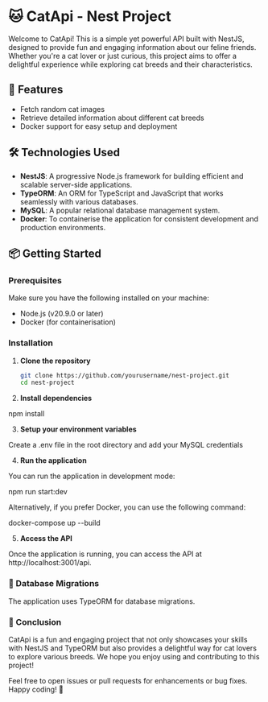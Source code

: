 # 🐱 CatApi - Nest Project

Welcome to CatApi! This is a simple yet powerful API built with NestJS, designed to provide fun and engaging information about our feline friends. Whether you're a cat lover or just curious, this project aims to offer a delightful experience while exploring cat breeds and their characteristics.

## 🚀 Features

- Fetch random cat images
- Retrieve detailed information about different cat breeds
- Docker support for easy setup and deployment

## 🛠️ Technologies Used

- **NestJS**: A progressive Node.js framework for building efficient and scalable server-side applications.
- **TypeORM**: An ORM for TypeScript and JavaScript that works seamlessly with various databases.
- **MySQL**: A popular relational database management system.
- **Docker**: To containerise the application for consistent development and production environments.

## 📦 Getting Started

### Prerequisites

Make sure you have the following installed on your machine:

- Node.js (v20.9.0 or later)
- Docker (for containerisation)

### Installation

1. **Clone the repository**

   ```bash
   git clone https://github.com/yourusername/nest-project.git
   cd nest-project

   ```

2. **Install dependencies**

npm install

3. **Setup your environment variables**

Create a .env file in the root directory and add your MySQL credentials

4. **Run the application**

You can run the application in development mode:

npm run start:dev

Alternatively, if you prefer Docker, you can use the following command:

docker-compose up --build

5. **Access the API**

Once the application is running, you can access the API at http://localhost:3001/api.

### 📄 Database Migrations

The application uses TypeORM for database migrations.

### 🌟 Conclusion

CatApi is a fun and engaging project that not only showcases your skills with NestJS and TypeORM but also provides a delightful way for cat lovers to explore various breeds. We hope you enjoy using and contributing to this project!

Feel free to open issues or pull requests for enhancements or bug fixes. Happy coding! 🐾

